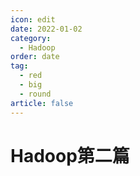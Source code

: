 ```yaml
---
icon: edit
date: 2022-01-02
category:
  - Hadoop
order: date
tag:
  - red
  - big
  - round
article: false
---
```


# Hadoop第二篇